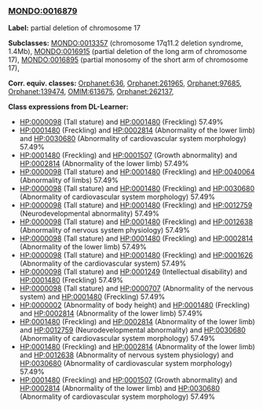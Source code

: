 
### [MONDO:0016879](http://purl.obolibrary.org/obo/MONDO_0016879)
**Label:** partial deletion of chromosome 17

**Subclasses:** [MONDO:0013357](http://purl.obolibrary.org/obo/MONDO_0013357) (chromosome 17q11.2 deletion syndrome, 1.4Mb), [MONDO:0016915](http://purl.obolibrary.org/obo/MONDO_0016915) (partial deletion of the long arm of chromosome 17), [MONDO:0016895](http://purl.obolibrary.org/obo/MONDO_0016895) (partial monosomy of the short arm of chromosome 17), 

**Corr. equiv. classes:** [Orphanet:636](http://www.orpha.net/ORDO/Orphanet_636), [Orphanet:261965](http://www.orpha.net/ORDO/Orphanet_261965), [Orphanet:97685](http://www.orpha.net/ORDO/Orphanet_97685), [Orphanet:139474](http://www.orpha.net/ORDO/Orphanet_139474), [OMIM:613675](http://purl.obolibrary.org/obo/OMIM_613675), [Orphanet:262137](http://www.orpha.net/ORDO/Orphanet_262137), 

**Class expressions from DL-Learner:**

- [HP:0000098](http://purl.obolibrary.org/obo/HP_0000098) (Tall stature) and [HP:0001480](http://purl.obolibrary.org/obo/HP_0001480) (Freckling) 57.49%
- [HP:0001480](http://purl.obolibrary.org/obo/HP_0001480) (Freckling) and [HP:0002814](http://purl.obolibrary.org/obo/HP_0002814) (Abnormality of the lower limb) and [HP:0030680](http://purl.obolibrary.org/obo/HP_0030680) (Abnormality of cardiovascular system morphology) 57.49%
- [HP:0001480](http://purl.obolibrary.org/obo/HP_0001480) (Freckling) and [HP:0001507](http://purl.obolibrary.org/obo/HP_0001507) (Growth abnormality) and [HP:0002814](http://purl.obolibrary.org/obo/HP_0002814) (Abnormality of the lower limb) 57.49%
- [HP:0000098](http://purl.obolibrary.org/obo/HP_0000098) (Tall stature) and [HP:0001480](http://purl.obolibrary.org/obo/HP_0001480) (Freckling) and [HP:0040064](http://purl.obolibrary.org/obo/HP_0040064) (Abnormality of limbs) 57.49%
- [HP:0000098](http://purl.obolibrary.org/obo/HP_0000098) (Tall stature) and [HP:0001480](http://purl.obolibrary.org/obo/HP_0001480) (Freckling) and [HP:0030680](http://purl.obolibrary.org/obo/HP_0030680) (Abnormality of cardiovascular system morphology) 57.49%
- [HP:0000098](http://purl.obolibrary.org/obo/HP_0000098) (Tall stature) and [HP:0001480](http://purl.obolibrary.org/obo/HP_0001480) (Freckling) and [HP:0012759](http://purl.obolibrary.org/obo/HP_0012759) (Neurodevelopmental abnormality) 57.49%
- [HP:0000098](http://purl.obolibrary.org/obo/HP_0000098) (Tall stature) and [HP:0001480](http://purl.obolibrary.org/obo/HP_0001480) (Freckling) and [HP:0012638](http://purl.obolibrary.org/obo/HP_0012638) (Abnormality of nervous system physiology) 57.49%
- [HP:0000098](http://purl.obolibrary.org/obo/HP_0000098) (Tall stature) and [HP:0001480](http://purl.obolibrary.org/obo/HP_0001480) (Freckling) and [HP:0002814](http://purl.obolibrary.org/obo/HP_0002814) (Abnormality of the lower limb) 57.49%
- [HP:0000098](http://purl.obolibrary.org/obo/HP_0000098) (Tall stature) and [HP:0001480](http://purl.obolibrary.org/obo/HP_0001480) (Freckling) and [HP:0001626](http://purl.obolibrary.org/obo/HP_0001626) (Abnormality of the cardiovascular system) 57.49%
- [HP:0000098](http://purl.obolibrary.org/obo/HP_0000098) (Tall stature) and [HP:0001249](http://purl.obolibrary.org/obo/HP_0001249) (Intellectual disability) and [HP:0001480](http://purl.obolibrary.org/obo/HP_0001480) (Freckling) 57.49%
- [HP:0000098](http://purl.obolibrary.org/obo/HP_0000098) (Tall stature) and [HP:0000707](http://purl.obolibrary.org/obo/HP_0000707) (Abnormality of the nervous system) and [HP:0001480](http://purl.obolibrary.org/obo/HP_0001480) (Freckling) 57.49%
- [HP:0000002](http://purl.obolibrary.org/obo/HP_0000002) (Abnormality of body height) and [HP:0001480](http://purl.obolibrary.org/obo/HP_0001480) (Freckling) and [HP:0002814](http://purl.obolibrary.org/obo/HP_0002814) (Abnormality of the lower limb) 57.49%
- [HP:0001480](http://purl.obolibrary.org/obo/HP_0001480) (Freckling) and [HP:0002814](http://purl.obolibrary.org/obo/HP_0002814) (Abnormality of the lower limb) and [HP:0012759](http://purl.obolibrary.org/obo/HP_0012759) (Neurodevelopmental abnormality) and [HP:0030680](http://purl.obolibrary.org/obo/HP_0030680) (Abnormality of cardiovascular system morphology) 57.49%
- [HP:0001480](http://purl.obolibrary.org/obo/HP_0001480) (Freckling) and [HP:0002814](http://purl.obolibrary.org/obo/HP_0002814) (Abnormality of the lower limb) and [HP:0012638](http://purl.obolibrary.org/obo/HP_0012638) (Abnormality of nervous system physiology) and [HP:0030680](http://purl.obolibrary.org/obo/HP_0030680) (Abnormality of cardiovascular system morphology) 57.49%
- [HP:0001480](http://purl.obolibrary.org/obo/HP_0001480) (Freckling) and [HP:0001507](http://purl.obolibrary.org/obo/HP_0001507) (Growth abnormality) and [HP:0002814](http://purl.obolibrary.org/obo/HP_0002814) (Abnormality of the lower limb) and [HP:0030680](http://purl.obolibrary.org/obo/HP_0030680) (Abnormality of cardiovascular system morphology) 57.49%


